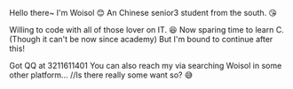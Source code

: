 <!---
Woisol/Woisol is a ✨ special ✨ repository because its `README.md` (this file) appears on your GitHub profile.
You can click the Preview link to take a look at your changes.
--->
Hello there~ I'm Woisol 😊
An Chinese senior3 student from the south. 😘

Willing to code with all of those lover on IT. 😆
Now sparing time to learn C. (Though it can't be now since academy)
But I'm bound to continue after this! 

Got QQ at 3211611401
You can also reach my via searching Woisol in some other platform... 
//Is there really some want so? 😅

